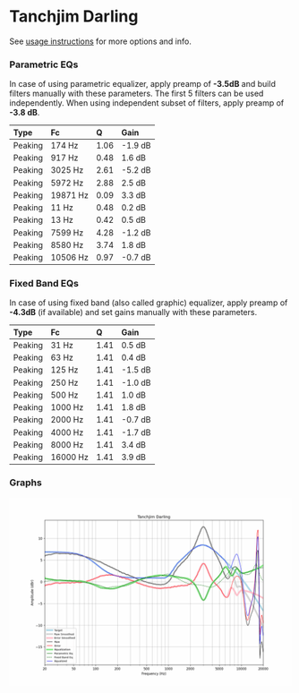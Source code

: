# Tanchjim Darling
See [usage instructions](https://github.com/jaakkopasanen/AutoEq#usage) for more options and info.

### Parametric EQs
In case of using parametric equalizer, apply preamp of **-3.5dB** and build filters manually
with these parameters. The first 5 filters can be used independently.
When using independent subset of filters, apply preamp of **-3.8 dB**.

| Type    | Fc       |    Q | Gain    |
|:--------|:---------|:-----|:--------|
| Peaking | 174 Hz   | 1.06 | -1.9 dB |
| Peaking | 917 Hz   | 0.48 | 1.6 dB  |
| Peaking | 3025 Hz  | 2.61 | -5.2 dB |
| Peaking | 5972 Hz  | 2.88 | 2.5 dB  |
| Peaking | 19871 Hz | 0.09 | 3.3 dB  |
| Peaking | 11 Hz    | 0.48 | 0.2 dB  |
| Peaking | 13 Hz    | 0.42 | 0.5 dB  |
| Peaking | 7599 Hz  | 4.28 | -1.2 dB |
| Peaking | 8580 Hz  | 3.74 | 1.8 dB  |
| Peaking | 10506 Hz | 0.97 | -0.7 dB |

### Fixed Band EQs
In case of using fixed band (also called graphic) equalizer, apply preamp of **-4.3dB**
(if available) and set gains manually with these parameters.

| Type    | Fc       |    Q | Gain    |
|:--------|:---------|:-----|:--------|
| Peaking | 31 Hz    | 1.41 | 0.5 dB  |
| Peaking | 63 Hz    | 1.41 | 0.4 dB  |
| Peaking | 125 Hz   | 1.41 | -1.5 dB |
| Peaking | 250 Hz   | 1.41 | -1.0 dB |
| Peaking | 500 Hz   | 1.41 | 1.0 dB  |
| Peaking | 1000 Hz  | 1.41 | 1.8 dB  |
| Peaking | 2000 Hz  | 1.41 | -0.7 dB |
| Peaking | 4000 Hz  | 1.41 | -1.7 dB |
| Peaking | 8000 Hz  | 1.41 | 3.4 dB  |
| Peaking | 16000 Hz | 1.41 | 3.9 dB  |

### Graphs
![](./Tanchjim%20Darling.png)